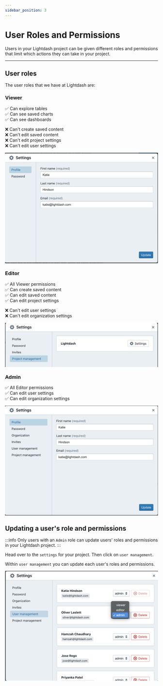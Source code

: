 ```yaml
---
sidebar_position: 3
---
```


# User Roles and Permissions

Users in your Lightdash project can be given different roles and permissions that limit which actions they can take in your project.

---

## User roles

The user roles that we have at Lightdash are:

### Viewer
✅ Can explore tables  
✅ Can see saved charts  
✅ Can see dashboards  

❌ Can't create saved content  
❌ Can't edit saved content  
❌ Can't edit project settings  
❌ Can't edit user settings  

<img align="center" style={{max-width:400px}} src="./assets/screenshot-viewer-settings.png"/>

### Editor
✅ All Viewer permissions  
✅ Can create saved content  
✅ Can edit saved content  
✅ Can edit project settings  

❌ Can't edit user settings  
❌ Can't edit organization settings  

<img align="center" style={{max-width:400px}} src="./assets/screenshot-editor-settings.png"/>

### Admin
✅ All Editor permissions  
✅ Can edit user settings  
✅ Can edit organization settings  

<img align="center" style={{max-width:400px}} src="./assets/screenshot-admin-settings.png"/>

## Updating a user's role and permissions

:::info
Only users with an `Admin` role can update users' roles and permissions in your Lightdash project.
:::

Head over to the `settings` for your project. Then click on `user management`.

Within `user management` you can update each user's roles and permissions.

<img align="center" style={{max-width:400px}} src="./assets/screenshot-user-management.png"/>
